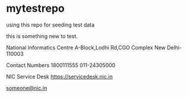 # mytestrepo
using this repo for seeding test data


this is something new to test. 

National Informatics Centre
A-Block,Lodhi Rd,CGO Complex
New Delhi-110003

Contact Numbers
1800111555
011-24305000


NIC Service Desk
https://servicedesk.nic.in

someone@nic.in

